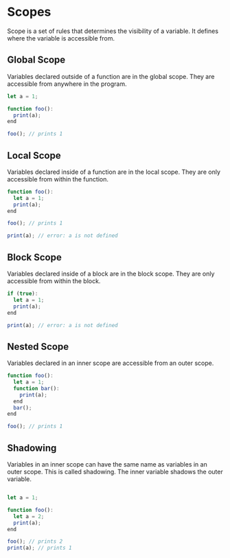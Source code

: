 # Scopes

Scope is a set of rules that determines the visibility of a variable. It defines where the variable is accessible from.

## Global Scope

Variables declared outside of a function are in the global scope. They are accessible from anywhere in the program.

```js
let a = 1;

function foo():
  print(a);
end

foo(); // prints 1
```

## Local Scope

Variables declared inside of a function are in the local scope. They are only accessible from within the function.

```js
function foo():
  let a = 1;
  print(a);
end

foo(); // prints 1

print(a); // error: a is not defined
```

## Block Scope

Variables declared inside of a block are in the block scope. They are only accessible from within the block.

```js
if (true):
  let a = 1;
  print(a);
end

print(a); // error: a is not defined
```

## Nested Scope

Variables declared in an inner scope are accessible from an outer scope.

```js
function foo():
  let a = 1;
  function bar():
    print(a);
  end
  bar();
end

foo(); // prints 1
```

## Shadowing

Variables in an inner scope can have the same name as variables in an outer scope. This is called shadowing. The inner variable shadows the outer variable.

```js

let a = 1;

function foo():
  let a = 2;
  print(a);
end

foo(); // prints 2
print(a); // prints 1
```
